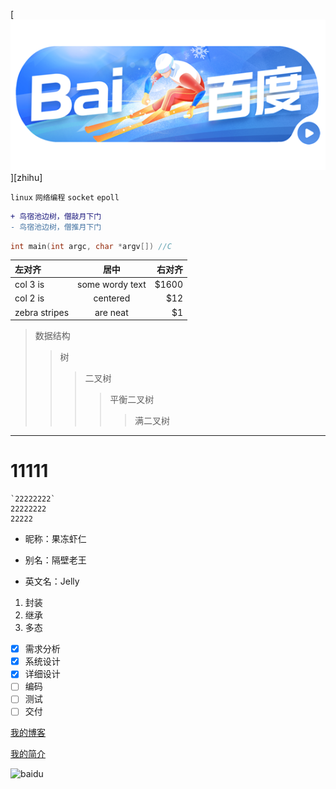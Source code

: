[![](/img/test.png "我的知乎，欢迎关注")][zhihu]


`linux` `网络编程` `socket` `epoll`
```diff
+ 鸟宿池边树，僧敲月下门
- 鸟宿池边树，僧推月下门
```
```c
int main(int argc, char *argv[]) //C
```
| 左对齐 | 居中  | 右对齐 |
| :------------ |:---------------:| -----:|
| col 3 is      | some wordy text | $1600 |
| col 2 is      | centered        |   $12 |
| zebra stripes | are neat        |    $1 |

> 数据结构
>> 树
>>> 二叉树
>>>> 平衡二叉树
>>>>> 满二叉树 
***
# 11111
```
`22222222`
22222222
22222
``` 
* 昵称：果冻虾仁
- 别名：隔壁老王
* 英文名：Jelly  
1. 封装
2. 继承
3. 多态 
- [x] 需求分析
- [x] 系统设计
- [x] 详细设计
- [ ] 编码
- [ ] 测试
- [ ] 交付 

[我的博客](http://blog.csdn.net/guodongxiaren "悬停显示")   

[我的简介](/example/profile.md)




![baidu](http://www.baidu.com/img/bdlogo.gif "百度logo")




